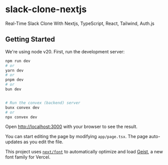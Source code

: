 # slack-clone-nextjs
 Real-Time Slack Clone With Nextjs, TypeScript, React, Tailwind, Auth.js

## Getting Started

We're using node v20. First, run the development server:

```bash
npm run dev
# or
yarn dev
# or
pnpm dev
# or
bun dev


# Run the convex (backend) server
bunx convex dev
# or
npx convex dev
```

Open [http://localhost:3000](http://localhost:3000) with your browser to see the result.

You can start editing the page by modifying `app/page.tsx`. The page auto-updates as you edit the file.

This project uses [`next/font`](https://nextjs.org/docs/app/building-your-application/optimizing/fonts) to automatically optimize and load [Geist](https://vercel.com/font), a new font family for Vercel.
